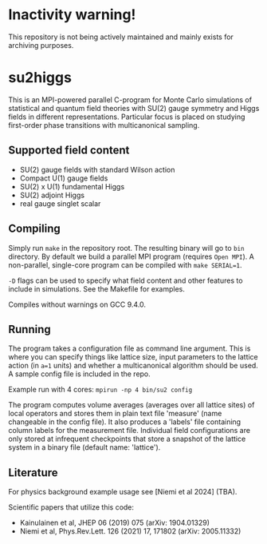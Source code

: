 # Inactivity warning!
This repository is not being actively maintained and mainly exists for archiving purposes.

# su2higgs

This is an MPI-powered parallel C-program for Monte Carlo simulations of statistical and quantum field theories with SU(2) gauge symmetry and Higgs fields in different representations. Particular focus is placed on studying first-order phase transitions with multicanonical sampling.



## Supported field content

- SU(2) gauge fields with standard Wilson action
- Compact U(1) gauge fields
- SU(2) x U(1) fundamental Higgs
- SU(2) adjoint Higgs
- real gauge singlet scalar

## Compiling

Simply run ```make``` in the repository root. The resulting binary will go to ```bin``` directory. By default we build a parallel MPI program (requires ```Open MPI```). A non-parallel, single-core program can be compiled with ```make SERIAL=1```.

```-D``` flags can be used to specify what field content and other features to include in simulations. See the Makefile for examples.

Compiles without warnings on GCC 9.4.0.

## Running

The program takes a configuration file as command line argument. This is where you can specify things like lattice size, input parameters to the lattice action (in ```a=1``` units) and whether a multicanonical algorithm should be used.  A sample config file is included in the repo.

Example run with 4 cores:
```mpirun -np 4 bin/su2 config```

The program computes volume averages (averages over all lattice sites) of local operators and stores them in plain text file 'measure' (name changeable in the config file). It also produces a 'labels' file containing column labels for the measurement file. Individual field configurations are only stored at infrequent checkpoints that store a snapshot of the lattice system in a binary file (default name: 'lattice').

## Literature

For physics background example usage see [Niemi et al 2024] (TBA).

Scientific papers that utilize this code:
- Kainulainen et al, JHEP 06 (2019) 075 (arXiv: 1904.01329)
- Niemi et al, Phys.Rev.Lett. 126 (2021) 17, 171802 (arXiv: 2005.11332)
